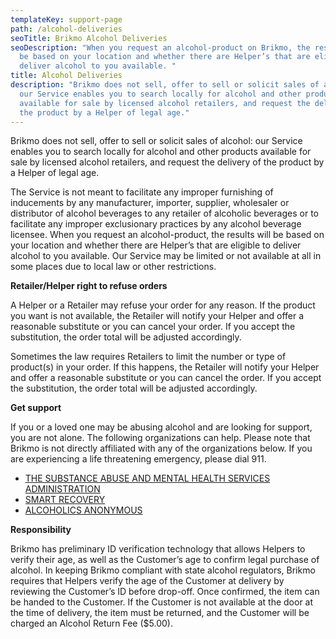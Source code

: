 ```yaml
---
templateKey: support-page
path: /alcohol-deliveries
seoTitle: Brikmo Alcohol Deliveries
seoDescription: "When you request an alcohol-product on Brikmo, the results will
  be based on your location and whether there are Helper’s that are eligible to
  deliver alcohol to you available. "
title: Alcohol Deliveries
description: "Brikmo does not sell, offer to sell or solicit sales of alcohol:
  our Service enables you to search locally for alcohol and other products
  available for sale by licensed alcohol retailers, and request the delivery of
  the product by a Helper of legal age."
---
```

Brikmo does not sell, offer to sell or solicit sales of alcohol: our Service enables you to search locally for alcohol and other products available for sale by licensed alcohol retailers, and request the delivery of the product by a Helper of legal age.

The Service is not meant to facilitate any improper furnishing of inducements by any manufacturer, importer, supplier, wholesaler or distributor of alcohol beverages to any retailer of alcoholic beverages or to facilitate any improper exclusionary practices by any alcohol beverage licensee. When you request an alcohol-product, the results will be based on your location and whether there are Helper’s that are eligible to deliver alcohol to you available. Our Service may be limited or not available at all in some places due to local law or other restrictions.

**Retailer/Helper right to refuse orders**

A Helper or a Retailer may refuse your order for any reason. If the product you want is not available, the Retailer will notify your Helper and offer a reasonable substitute or you can cancel your order. If you accept the substitution, the order total will be adjusted accordingly.

Sometimes the law requires Retailers to limit the number or type of product(s) in your order. If this happens, the Retailer will notify your Helper and offer a reasonable substitute or you can cancel the order. If you accept the substitution, the order total will be adjusted accordingly.

**Get support**

If you or a loved one may be abusing alcohol and are looking for support, you are not alone. The following organizations can help. Please note that Brikmo is not directly affiliated with any of the organizations below. If you are experiencing a life threatening emergency, please dial 911.

* [THE SUBSTANCE ABUSE AND MENTAL HEALTH SERVICES ADMINISTRATION](https://www.samhsa.gov/find-help/national-helpline)
* [SMART RECOVERY](https://www.smartrecovery.org/)
* [ALCOHOLICS ANONYMOUS](https://www.aa.org/pages/en_US/need-help-with-a-drinking-problem)

**Responsibility** 

Brikmo has preliminary ID verification technology that allows Helpers to verify their age, as well as the Customer’s age to confirm legal purchase of alcohol. In keeping Brikmo compliant with state alcohol regulators, Brikmo requires that Helpers verify the age of the Customer at delivery by reviewing the Customer’s ID before drop-off. Once confirmed, the item can be handed to the Customer. If the Customer is not available at the door at the time of delivery, the item must be returned, and the Customer will be charged an Alcohol Return Fee ($5.00).